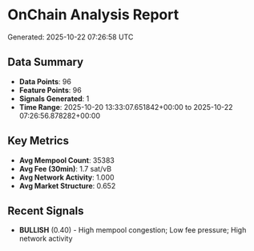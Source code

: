 # OnChain Analysis Report
Generated: 2025-10-22 07:26:58 UTC

## Data Summary
- **Data Points**: 96
- **Feature Points**: 96
- **Signals Generated**: 1
- **Time Range**: 2025-10-20 13:33:07.651842+00:00 to 2025-10-22 07:26:56.878282+00:00

## Key Metrics
- **Avg Mempool Count**: 35383
- **Avg Fee (30min)**: 1.7 sat/vB
- **Avg Network Activity**: 1.000
- **Avg Market Structure**: 0.652

## Recent Signals
- **BULLISH** (0.40) - High mempool congestion; Low fee pressure; High network activity
